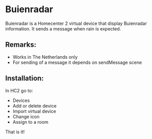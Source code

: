 # Buienradar

Buienradar is a Homecenter 2 virtual device that display Buienradar information. It sends a message when rain is expected.

## Remarks:
- Works in The Netherlands only
- For sending of a message it depends on sendMessage scene

## Installation:

In HC2 go to:
- Devices
- Add or delete device
- Import virtual device
- Change icon
- Assign to a room

That is it!
